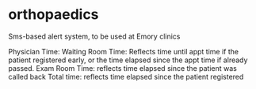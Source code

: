 # orthopaedics
Sms-based alert system, to be used at Emory clinics

Physician Time:
Waiting Room Time: Reflects time until appt time if the patient registered early, or the time elapsed since the appt time if already passed.
Exam Room Time: reflects time elapsed since the patient was called back
Total time: reflects time elapsed since the patient registered
